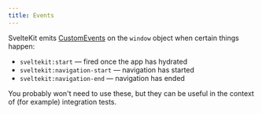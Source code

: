 ```yaml
---
title: Events
---
```


SvelteKit emits [CustomEvents](https://developer.mozilla.org/en-US/docs/Web/API/CustomEvent) on the `window` object when certain things happen:

* `sveltekit:start` — fired once the app has hydrated
* `sveltekit:navigation-start` — navigation has started
* `sveltekit:navigation-end` — navigation has ended

You probably won't need to use these, but they can be useful in the context of (for example) integration tests.